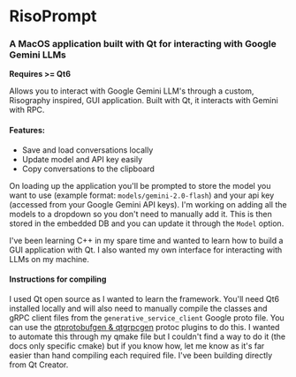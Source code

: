 # RisoPrompt

### A MacOS application built with Qt for interacting with Google Gemini LLMs

**Requires >= Qt6**

Allows you to interact with Google Gemini LLM's through a custom, Risography inspired, GUI application. Built with Qt, it interacts with Gemini with RPC.

#### Features:

- Save and load conversations locally
- Update model and API key easily
- Copy conversations to the clipboard

On loading up the application you'll be prompted to store the model you want to use (example format: `models/gemini-2.0-flash`) and your api key (accessed from your Google Gemini API keys). I'm working on adding all the models to a dropdown so you don't need to manually add it. This is then stored in the embedded DB and you can update it through the `Model` option.

I've been learning C++ in my spare time and wanted to learn how to build a GUI application with Qt. I also wanted my own interface for interacting with LLMs on my machine.

#### Instructions for compiling

I used Qt open source as I wanted to learn the framework. You'll need Qt6 installed locally and will also need to manually compile the classes and gRPC client files from the `generative_service_client` Google proto file. You can use the [qtprotobufgen & qtgrpcgen](https://doc.qt.io/qt-6/qtgrpc-index.html) protoc plugins to do this. I wanted to automate this through my qmake file but I couldn't find a way to do it (the docs only specific cmake) but if you know how, let me know as it's far easier than hand compiling each required file. I've been building directly from Qt Creator.

